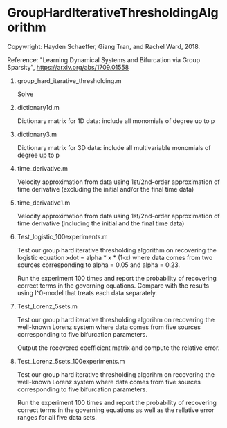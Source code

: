 # GroupHardIterativeThresholdingAlgorithm
Copywright: Hayden Schaeffer, Giang Tran, and Rachel Ward, 2018.

Reference: "Learning Dynamical Systems and Bifurcation via Group Sparsity", https://arxiv.org/abs/1709.01558
1. group_hard_iterative_thresholding.m

      Solve 
2. dictionary1d.m

      Dictionary matrix for 1D data: include all monomials of degree up to p
      
3. dictionary3.m

      Dictionary matrix for 3D data: include all multivariable monomials of degree up to p

4. time_derivative.m

      Velocity approximation from data using 1st/2nd-order approximation of time derivative (excluding the initial and/or the final time data)

5. time_derivative1.m

      Velocity approximation from data using 1st/2nd-order approximation of time derivative (including the initial and the final time data)

6. Test_logistic_100experiments.m

      Test our group hard iterative thresholding algorithm on recovering the logistic equation
           xdot = alpha * x * (1-x)
      where data comes from two sources corresponding to alpha = 0.05 and alpha = 0.23. 
       
      Run the experiment 100 times and report the probability of recovering correct terms in the governing equations. Compare       with the results using l^0-model that treats each data separately.
7. Test_Lorenz_5sets.m

      Test our group hard iterative thresholding algorihm on recovering the well-known Lorenz system where data comes from           five sources corresponding to five bifurcation parameters.
       
      Output the recovered coefficient matrix and compute the relative error.
8. Test_Lorenz_5sets_100experiments.m

      Test our group hard iterative thresholding algorihm on recovering the well-known Lorenz system where data comes from           five sources corresponding to five bifurcation parameters.
       
      Run the experiment 100 times and report the probability of recovering correct terms in the governing equations as well         as the rellative error ranges for all five data sets.

      
